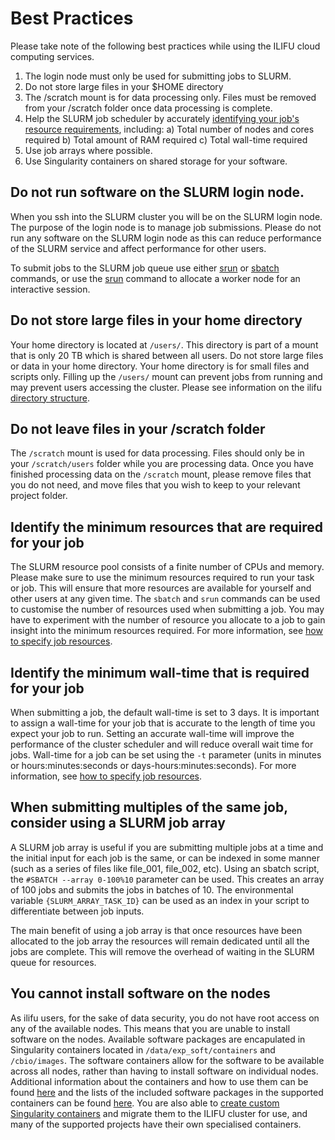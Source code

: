 # Best Practices

Please take note of the following best practices while using the ILIFU cloud computing services.

1. The login node must only be used for submitting jobs to SLURM.
2. Do not store large files in your $HOME directory
3. The /scratch mount is for data processing only. Files must be removed from your /scratch folder once data processing is complete.
4. Help the SLURM job scheduler by accurately [identifying your job's resource requirements](tech_docs/running_jobs#_4-specifying-resources-when-running-jobs-on-slurm), including:
  a) Total number of nodes and cores required
  b) Total amount of RAM required
  c) Total wall-time required
5. Use job arrays where possible.
6. Use Singularity containers on shared storage for your software.

## Do not run software on the SLURM login node.

When you ssh into the SLURM cluster you will be on the SLURM login node. The purpose of the login node is to manage job submissions. Please do not run any software on the SLURM login node as this can reduce performance of the SLURM service and affect performance for other users.

To submit jobs to the SLURM job queue use either [srun](tech_docs/running_jobs?id=_3-interactive-sessions) or [sbatch](tech_docs/running_jobs?id=_2-slurm-batch-scheduler) commands, or use the [srun](tech_docs/running_jobs?id=_3-interactive-sessions) command to allocate a worker node for an interactive session.

## Do not store large files in your home directory

Your home directory is located at `/users/`. This directory is part of a mount that is only 20 TB which is shared between all users. Do not store large files or data in your home directory. Your home directory is for small files and scripts only. Filling up the `/users/` mount can prevent jobs from running and may prevent users accessing the cluster. Please see information on the ilifu [directory structure](data/directory_structure).

## Do not leave files in your /scratch folder

The `/scratch` mount is used for data processing. Files should only be in your `/scratch/users` folder while you are processing data. Once you have finished processing data on the `/scratch` mount, please remove files that you do not need, and move files that you wish to keep to your relevant project folder.

## Identify the minimum resources that are required for your job

The SLURM resource pool consists of a finite number of CPUs and memory. Please make sure to use the minimum resources required to run your task or job. This will ensure that more resources are available for yourself and other users at any given time. The `sbatch` and `srun` commands can be used to customise the number of resources used when submitting a job. You may have to experiment with the number of resource you allocate to a job to gain insight into the minimum resources required. For more information, see [how to specify job resources](tech_docs/running_jobs#_4-specifying-resources-when-running-jobs-on-slurm).

## Identify the minimum wall-time that is required for your job

When submitting a job, the default wall-time is set to 3 days. It is important to assign a wall-time for your job that is accurate to the length of time you expect your job to run. Setting an accurate wall-time will improve the performance of the cluster scheduler and will reduce overall wait time for jobs. Wall-time for a job can be set using the `-t` parameter (units in minutes or hours:minutes:seconds or days-hours:minutes:seconds). For more information, see [how to specify job resources](tech_docs/running_jobs#_4-specifying-resources-when-running-jobs-on-slurm).

## When submitting multiples of the same job, consider using a SLURM job array

A SLURM job array is useful if you are submitting multiple jobs at a time and the initial input for each job is the same, or can be indexed in some manner (such as a series of files like file_001, file_002, etc). Using an sbatch script, the `#SBATCH --array 0-100%10` parameter can be used. This creates an array of 100 jobs and submits the jobs in batches of 10. The environmental variable `{SLURM_ARRAY_TASK_ID}` can be used as an index in your script to differentiate between job inputs.

The main benefit of using a job array is that once resources have been allocated to the job array the resources will remain dedicated until all the jobs are complete. This will remove the overhead of waiting in the SLURM queue for resources.

## You cannot install software on the nodes

As ilifu users, for the sake of data security, you do not have root access on any of the available nodes. This means that you are unable to install software on the nodes. Available software packages are encapulated in Singularity containers located in `/data/exp_soft/containers` and `/cbio/images`. The software containers allow for the software to be available across all nodes, rather than having to install software on individual nodes.  Additional information about the containers and how to use them can be found [here](tech_docs/software_environments?id=singularity-containers) and the lists of the included software packages in the supported containers can be found [here](tech_docs/software_environments?id=available-containers). You are also able to [create custom Singularity containers](tech_docs/software_environments?id=building-your-own-container) and migrate them to the ILIFU cluster for use, and many of the supported projects have their own specialised containers.
